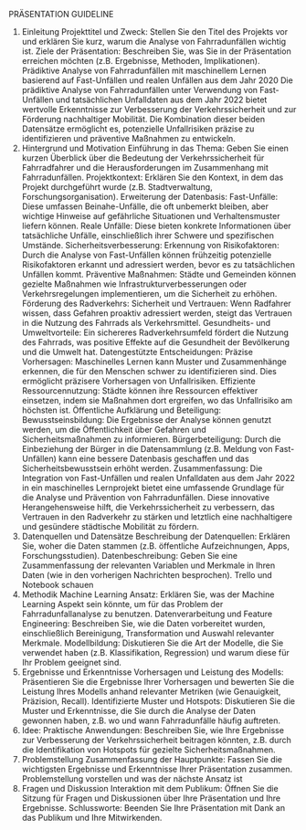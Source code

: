 PRÄSENTATION GUIDELINE
1. Einleitung
Projekttitel und Zweck: Stellen Sie den Titel des Projekts vor und erklären Sie kurz, warum die Analyse von Fahrradunfällen wichtig ist.
Ziele der Präsentation: Beschreiben Sie, was Sie in der Präsentation erreichen möchten (z.B. Ergebnisse, Methoden, Implikationen).
Prädiktive Analyse von Fahrradunfällen mit maschinellem Lernen basierend auf Fast-Unfällen und realen Unfällen aus dem Jahr 2020
Die prädiktive Analyse von Fahrradunfällen unter Verwendung von Fast-Unfällen und tatsächlichen Unfalldaten aus dem Jahr 2022 bietet wertvolle Erkenntnisse zur Verbesserung der Verkehrssicherheit und zur Förderung nachhaltiger Mobilität. Die Kombination dieser beiden Datensätze ermöglicht es, potenzielle Unfallrisiken präzise zu identifizieren und präventive Maßnahmen zu entwickeln.
2. Hintergrund und Motivation
Einführung in das Thema: Geben Sie einen kurzen Überblick über die Bedeutung der Verkehrssicherheit für Fahrradfahrer und die Herausforderungen im Zusammenhang mit Fahrradunfällen.
Projektkontext: Erklären Sie den Kontext, in dem das Projekt durchgeführt wurde (z.B. Stadtverwaltung, Forschungsorganisation).
Erweiterung der Datenbasis:
Fast-Unfälle: Diese umfassen Beinahe-Unfälle, die oft unbemerkt bleiben, aber wichtige Hinweise auf gefährliche Situationen und Verhaltensmuster liefern können.
Reale Unfälle: Diese bieten konkrete Informationen über tatsächliche Unfälle, einschließlich ihrer Schwere und spezifischen Umstände.
Sicherheitsverbesserung:
Erkennung von Risikofaktoren: Durch die Analyse von Fast-Unfällen können frühzeitig potenzielle Risikofaktoren erkannt und adressiert werden, bevor es zu tatsächlichen Unfällen kommt.
Präventive Maßnahmen: Städte und Gemeinden können gezielte Maßnahmen wie Infrastrukturverbesserungen oder Verkehrsregelungen implementieren, um die Sicherheit zu erhöhen.
Förderung des Radverkehrs:
Sicherheit und Vertrauen: Wenn Radfahrer wissen, dass Gefahren proaktiv adressiert werden, steigt das Vertrauen in die Nutzung des Fahrrads als Verkehrsmittel.
Gesundheits- und Umweltvorteile: Ein sichereres Radverkehrsumfeld fördert die Nutzung des Fahrrads, was positive Effekte auf die Gesundheit der Bevölkerung und die Umwelt hat.
Datengestützte Entscheidungen:
Präzise Vorhersagen: Maschinelles Lernen kann Muster und Zusammenhänge erkennen, die für den Menschen schwer zu identifizieren sind. Dies ermöglicht präzisere Vorhersagen von Unfallrisiken.
Effiziente Ressourcennutzung: Städte können ihre Ressourcen effektiver einsetzen, indem sie Maßnahmen dort ergreifen, wo das Unfallrisiko am höchsten ist.
Öffentliche Aufklärung und Beteiligung:
Bewusstseinsbildung: Die Ergebnisse der Analyse können genutzt werden, um die Öffentlichkeit über Gefahren und Sicherheitsmaßnahmen zu informieren.
Bürgerbeteiligung: Durch die Einbeziehung der Bürger in die Datensammlung (z.B. Meldung von Fast-Unfällen) kann eine bessere Datenbasis geschaffen und das Sicherheitsbewusstsein erhöht werden.
Zusammenfassung:
Die Integration von Fast-Unfällen und realen Unfalldaten aus dem Jahr 2022 in ein maschinelles Lernprojekt bietet eine umfassende Grundlage für die Analyse und Prävention von Fahrradunfällen. Diese innovative Herangehensweise hilft, die Verkehrssicherheit zu verbessern, das Vertrauen in den Radverkehr zu stärken und letztlich eine nachhaltigere und gesündere städtische Mobilität zu fördern.
3. Datenquellen und Datensätze
Beschreibung der Datenquellen: Erklären Sie, woher die Daten stammen (z.B. öffentliche Aufzeichnungen, Apps, Forschungsstudien).
Datenbeschreibung: Geben Sie eine Zusammenfassung der relevanten Variablen und Merkmale in Ihren Daten (wie in den vorherigen Nachrichten besprochen).
Trello und Notebook schauen
4. Methodik
Machine Learning Ansatz: Erklären Sie, was der Machine Learning Aspekt sein könnte, um für das Problem der Fahrradunfallanalyse zu benutzen.
Datenverarbeitung und Feature Engineering: Beschreiben Sie, wie die Daten vorbereitet wurden, einschließlich Bereinigung, Transformation und Auswahl relevanter Merkmale.
Modellbildung: Diskutieren Sie die Art der Modelle, die Sie verwendet haben (z.B. Klassifikation, Regression) und warum diese für Ihr Problem geeignet sind.
5. Ergebnisse und Erkenntnisse
Vorhersagen und Leistung des Modells: Präsentieren Sie die Ergebnisse Ihrer Vorhersagen und bewerten Sie die Leistung Ihres Modells anhand relevanter Metriken (wie Genauigkeit, Präzision, Recall).
Identifizierte Muster und Hotspots: Diskutieren Sie die Muster und Erkenntnisse, die Sie durch die Analyse der Daten gewonnen haben, z.B. wo und wann Fahrradunfälle häufig auftreten.
6. Idee:
Praktische Anwendungen: Beschreiben Sie, wie Ihre Ergebnisse zur Verbesserung der Verkehrssicherheit beitragen könnten, z.B. durch die Identifikation von Hotspots für gezielte Sicherheitsmaßnahmen.
7. Problemstellung
Zusammenfassung der Hauptpunkte: Fassen Sie die wichtigsten Ergebnisse und Erkenntnisse Ihrer Präsentation zusammen.
Problemstellung vorstellen und was der nächste Ansatz ist
8. Fragen und Diskussion
Interaktion mit dem Publikum: Öffnen Sie die Sitzung für Fragen und Diskussionen über Ihre Präsentation und Ihre Ergebnisse.
Schlussworte: Beenden Sie Ihre Präsentation mit Dank an das Publikum und Ihre Mitwirkenden.


